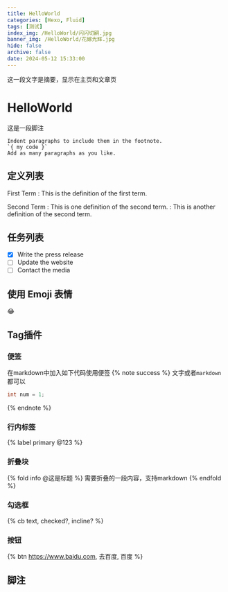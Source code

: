 ```yaml
---
title: HelloWorld
categories: [Hexo, Fluid]
tags: [测试]
index_img: /HelloWorld/闪闪切嗣.jpg
banner_img: /HelloWorld/花嫁光辉.jpg
hide: false
archive: false
date: 2024-05-12 15:33:00
---
```


这一段文字是摘要，显示在主页和文章页
<!-- more -->



# HelloWorld
这是一段脚注
<!-- 空一行 -->
    Indent paragraphs to include them in the footnote.
    `{ my code }`
    Add as many paragraphs as you like.

## 定义列表
First Term
: This is the definition of the first term.

Second Term
: This is one definition of the second term.
: This is another definition of the second term.

## 任务列表
- [x] Write the press release
- [ ] Update the website
- [ ] Contact the media

## 使用 Emoji 表情
😂

## Tag插件
### 便签
在markdown中加入如下代码使用便签
{% note success %}
文字或者`markdown`都可以
``` java
int num = 1;
```
{% endnote %}
### 行内标签
{% label primary @123 %}
### 折叠块
{% fold info @这是标题 %}
需要折叠的一段内容，支持markdown
{% endfold %}
### 勾选框
{% cb text, checked?, incline? %}
### 按钮
{% btn https://www.baidu.com, 去百度, 百度 %}

## 脚注
[^1]: https://pan.baidu.com
[^2]: https://yiyan.baidu.com